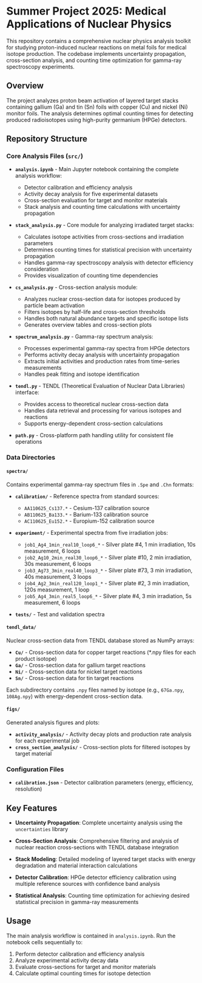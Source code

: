 # Summer Project 2025: Medical Applications of Nuclear Physics

This repository contains a comprehensive nuclear physics analysis toolkit for studying proton-induced nuclear reactions on metal foils for medical isotope production. The codebase implements uncertainty propagation, cross-section analysis, and counting time optimization for gamma-ray spectroscopy experiments.

## Overview

The project analyzes proton beam activation of layered target stacks containing gallium (Ga) and tin (Sn) foils with copper (Cu) and nickel (Ni) monitor foils. The analysis determines optimal counting times for detecting produced radioisotopes using high-purity germanium (HPGe) detectors.

## Repository Structure

### Core Analysis Files (`src/`)

- **`analysis.ipynb`** - Main Jupyter notebook containing the complete analysis workflow:
  - Detector calibration and efficiency analysis
  - Activity decay analysis for five experimental datasets
  - Cross-section evaluation for target and monitor materials
  - Stack analysis and counting time calculations with uncertainty propagation

- **`stack_analysis.py`** - Core module for analyzing irradiated target stacks:
  - Calculates isotope activities from cross-sections and irradiation parameters
  - Determines counting times for statistical precision with uncertainty propagation
  - Handles gamma-ray spectroscopy analysis with detector efficiency consideration
  - Provides visualization of counting time dependencies

- **`cs_analysis.py`** - Cross-section analysis module:
  - Analyzes nuclear cross-section data for isotopes produced by particle beam activation
  - Filters isotopes by half-life and cross-section thresholds
  - Handles both natural abundance targets and specific isotope lists
  - Generates overview tables and cross-section plots

- **`spectrum_analysis.py`** - Gamma-ray spectrum analysis:
  - Processes experimental gamma-ray spectra from HPGe detectors
  - Performs activity decay analysis with uncertainty propagation
  - Extracts initial activities and production rates from time-series measurements
  - Handles peak fitting and isotope identification

- **`tendl.py`** - TENDL (Theoretical Evaluation of Nuclear Data Libraries) interface:
  - Provides access to theoretical nuclear cross-section data
  - Handles data retrieval and processing for various isotopes and reactions
  - Supports energy-dependent cross-section calculations

- **`path.py`** - Cross-platform path handling utility for consistent file operations

### Data Directories

#### `spectra/`
Contains experimental gamma-ray spectrum files in `.Spe` and `.Chn` formats:

- **`calibration/`** - Reference spectra from standard sources:
  - `AA110625_Cs137.*` - Cesium-137 calibration source
  - `AB110625_Ba133.*` - Barium-133 calibration source  
  - `AC110625_Eu152.*` - Europium-152 calibration source

- **`experiment/`** - Experimental spectra from five irradiation jobs:
  - `job1_Ag4_1min_real10_loop6_*` - Silver plate #4, 1 min irradiation, 10s measurement, 6 loops
  - `job2_Ag10_2min_real30_loop6_*` - Silver plate #10, 2 min irradiation, 30s measurement, 6 loops
  - `job3_Ag73_3min_real40_loop3_*` - Silver plate #73, 3 min irradiation, 40s measurement, 3 loops
  - `job4_Ag2_3min_real120_loop1_*` - Silver plate #2, 3 min irradiation, 120s measurement, 1 loop
  - `job5_Ag4_3min_real5_loop6_*` - Silver plate #4, 3 min irradiation, 5s measurement, 6 loops

- **`tests/`** - Test and validation spectra

#### `tendl_data/`
Nuclear cross-section data from TENDL database stored as NumPy arrays:

- **`Cu/`** - Cross-section data for copper target reactions (*.npy files for each product isotope)
- **`Ga/`** - Cross-section data for gallium target reactions
- **`Ni/`** - Cross-section data for nickel target reactions  
- **`Sn/`** - Cross-section data for tin target reactions

Each subdirectory contains `.npy` files named by isotope (e.g., `67Ga.npy`, `108Ag.npy`) with energy-dependent cross-section data.

#### `figs/`
Generated analysis figures and plots:

- **`activity_analysis/`** - Activity decay plots and production rate analysis for each experimental job
- **`cross_section_analysis/`** - Cross-section plots for filtered isotopes by target material

### Configuration Files

- **`calibration.json`** - Detector calibration parameters (energy, efficiency, resolution)

## Key Features

- **Uncertainty Propagation**: Complete uncertainty analysis using the `uncertainties` library

- **Cross-Section Analysis**: Comprehensive filtering and analysis of nuclear reaction cross-sections with TENDL database integration

- **Stack Modeling**: Detailed modeling of layered target stacks with energy degradation and material interaction calculations

- **Detector Calibration**: HPGe detector efficiency calibration using multiple reference sources with confidence band analysis

- **Statistical Analysis**: Counting time optimization for achieving desired statistical precision in gamma-ray measurements

## Usage

The main analysis workflow is contained in `analysis.ipynb`. Run the notebook cells sequentially to:

1. Perform detector calibration and efficiency analysis
2. Analyze experimental activity decay data  
3. Evaluate cross-sections for target and monitor materials
4. Calculate optimal counting times for isotope detection
